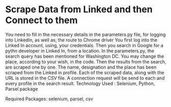 # Scrape Data from Linked and then Connect to them
You need to fill in the necessary details in the parameters.py file, for logging into LinkedIn, as well as, the route to Chrome driver
You first log into the Linked In account, using, your credentials.
Then you search in Google for a pythn developer in Linked In, from a location. In the parameters.py, the search query has been mentioned for Washington DC.
You may change the place, according to your wish, in the code.
Then the results from the search, are scraped one by one. The name, designation and the place has been scraped from the Linked in profile.
Each of the scraped data, along with the URL is stored in the CSV file.
A connection request will be send to each and every profile in the search result.
Technology Used : Selenium, Python, Parsel package

Required Packages: selenium, parsel, csv
